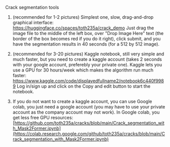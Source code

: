 Crack segmentation tools

1. (recommended for 1-2 pictures) Simplest one, slow, drag-and-drop graphical interface:
   https://huggingface.co/spaces/toth235a/crack_demo
   Just drag the image file to the middle of the left box, over "Drop Image Here" text (the border of the box becomes red if you do it right), click submit, and you have the segmentation results in 40 seconds (for a 512 by 512 image).
   
2. (recommended for 3-20 pictures) Kaggle notebook, still very simple and much faster, but you need to create a kaggle account (takes 2 seconds with your google account, preferebly your private one). Kaggle lets you use a GPU for 30 hours/week which makes the algorithm run much faster:
   https://www.kaggle.com/code/displayedfullname2/notebook6c440f9989
   Log in/sign up and click on the Copy and edit button to start the notebook.
  
3. If you do not want to create a kaggle account, you can use Google colab, you just need a google account (you may have to use your private account as the company account may not work). In Google colab, you get less free GPU resources:
   [https://github.com/toth235a/cracks/blob/main/Crack_segmentation_with_Mask2Former.ipynb](https://colab.research.google.com/github/toth235a/cracks/blob/main/Crack_segmentation_with_Mask2Former.ipynb)
